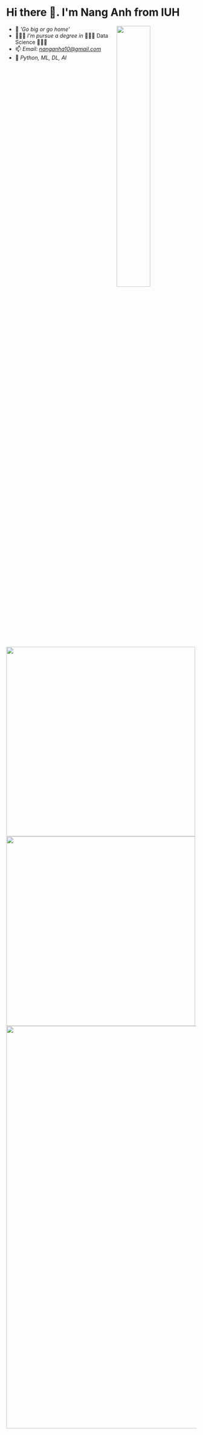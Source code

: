 # Hi there 👋. I'm Nang Anh from IUH
<img  align="right" width="42%"  src="https://user-images.githubusercontent.com/105137720/210086652-55b3a78e-82f6-4841-8b9c-461e9718dc5d.gif" />

- 💭 *'Go big or go home'*
- 🙋🏻‍♂️ *I’m pursue a degree in* 🧑🏻‍🔬 Data Science 🧑🏻‍💻
- 📫 *Email: nanganha10@gmail.com*
- 🤩 *Python, ML, DL, AI*

<br>

<div align=left>
  <a href="#" title="NangAnhIUH">
    <img align="left" width="500" src="https://github-readme-stats.vercel.app/api?username=NangAnhIUH&show_icons=true&hide=contribs" />
  </a>
 
<br>

</div>
  <a href="#" title="NangAnhIUH">
<img align = "left" width="500" src="https://github-readme-stats.vercel.app/api/top-langs/?username=NangAnhIUH&layout=compact&show_icons=true" style="vertical-align: top;" />
  </a>
 
<br>

<img align="left" width="1062" src="https://user-images.githubusercontent.com/105137720/210564901-782ffa8c-b289-4ca5-b664-b9d3b9c057d0.gif" />


